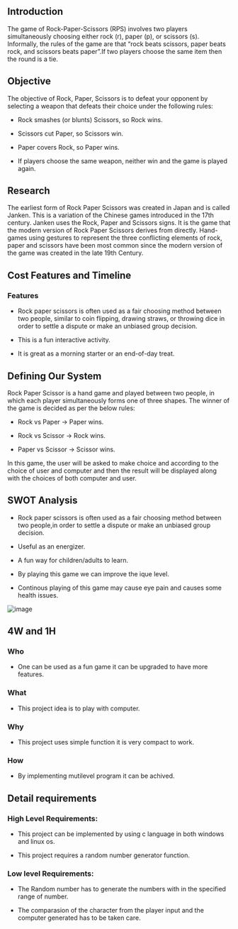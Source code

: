 ## Introduction
The game of Rock-Paper-Scissors (RPS) involves two players simultaneously choosing either rock (r), paper (p), or scissors (s). Informally, the rules of the game are that “rock beats scissors, paper beats rock, and scissors beats paper”.If two players choose the same item then the round is a tie.

## Objective
The objective of Rock, Paper, Scissors is to defeat your opponent by selecting a weapon that defeats their choice under the following rules:
- Rock smashes (or blunts) Scissors, so Rock wins.


- Scissors cut Paper, so Scissors win.


- Paper covers Rock, so Paper wins.


- If players choose the same weapon, neither win and the game is played again.



## Research
The earliest form of Rock Paper Scissors was created in Japan and is called Janken.  This is a variation of the Chinese games introduced in the 17th century. Janken uses the Rock, Paper and Scissors signs. It is the game that the modern version of Rock Paper Scissors derives from directly. Hand-games using gestures to represent the three conflicting elements of rock, paper and scissors have been most common since the modern version of the game was created in the late 19th Century.


## Cost Features and Timeline
### Features
- Rock paper scissors is often used as a fair choosing method between two people, similar to coin flipping, drawing straws, or throwing dice in order to settle a dispute or make an unbiased group decision.


- This is a fun interactive activity.


- It is great as a morning starter or an end-of-day treat.



## Defining Our System
Rock Paper Scissor  is a hand game and played between two people, in which each player simultaneously forms one of three shapes. The winner of the game is decided as per the below rules:

- Rock vs Paper -> Paper wins.


- Rock vs Scissor -> Rock wins.


- Paper vs Scissor -> Scissor wins.

In this game, the user will be asked to make choice and according to the choice of user and computer and then the result will be displayed along with the choices of both computer and user.

## SWOT Analysis
- Rock paper scissors is often used as a fair choosing method between two people,in order to settle a dispute or make an unbiased group decision.


- Useful as an energizer.


- A fun way for children/adults to learn.


- By playing this game we can improve the ique level.


- Continous playing of this game may cause eye pain and causes some health issues.



![image](https://user-images.githubusercontent.com/68271765/142767433-2683b8d7-fd5f-47f0-9abc-db1561900435.png)

## 4W and 1H
### Who
- One can be used as a fun game it can be upgraded to have more features.


### What
- This project idea is to play with computer.


### Why
- This project uses simple function it is very compact to work.


### How
- By implementing mutilevel program it can be achived.



## Detail requirements
### High Level Requirements:
 - This project can be implemented by using c language in both windows and linux os.   


 - This project requires a random number generator function.      

                    
### Low level Requirements:
 - The Random number has to generate the numbers with in the specified range of number.


  - The comparasion of the character from the player input and the computer generated has to be taken care.























